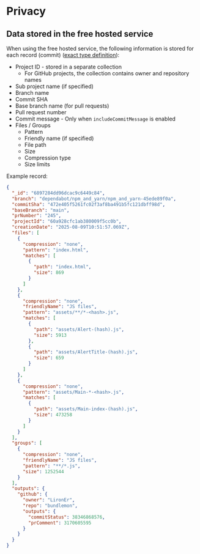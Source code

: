 # Privacy

## Data stored in the free hosted service

When using the free hosted service, the following information is stored for each record (commit) ([exact type definition](../apps/service/src/framework/mongo/commitRecords/types.ts#L30)):

- Project ID - stored in a separate collection
  - For GitHub projects, the collection contains owner and repository names
- Sub project name (if specified)
- Branch name
- Commit SHA
- Base branch name (for pull requests)
- Pull request number
- Commit message - Only when `includeCommitMessage` is enabled
- Files / Groups
  - Pattern
  - Friendly name (if specified)
  - File path
  - Size
  - Compression type
  - Size limits

Example record:

```json
{
  "_id": "6897284dd96dcac9c6449c84",
  "branch": "dependabot/npm_and_yarn/npm_and_yarn-45ede89f0a",
  "commitSha": "472e405f5261fc02f3af8ba491b5fc121dbff98d",
  "baseBranch": "main",
  "prNumber": "245",
  "projectId": "60a928cfc1ab380009f5cc0b",
  "creationDate": "2025-08-09T10:51:57.069Z",
  "files": [
    {
      "compression": "none",
      "pattern": "index.html",
      "matches": [
        {
          "path": "index.html",
          "size": 869
        }
      ]
    },
    {
      "compression": "none",
      "friendlyName": "JS files",
      "pattern": "assets/**/*-<hash>.js",
      "matches": [
        {
          "path": "assets/Alert-(hash).js",
          "size": 5913
        },
        {
          "path": "assets/AlertTitle-(hash).js",
          "size": 659
        }
      ]
    },
    {
      "compression": "none",
      "pattern": "assets/Main-*-<hash>.js",
      "matches": [
        {
          "path": "assets/Main-index-(hash).js",
          "size": 473258
        }
      ]
    }
  ],
  "groups": [
    {
      "compression": "none",
      "friendlyName": "JS files",
      "pattern": "**/*.js",
      "size": 1252544
    }
  ],
  "outputs": {
    "github": {
      "owner": "LironEr",
      "repo": "bundlemon",
      "outputs": {
        "commitStatus": 38346868576,
        "prComment": 3170605595
      }
    }
  }
}
```
